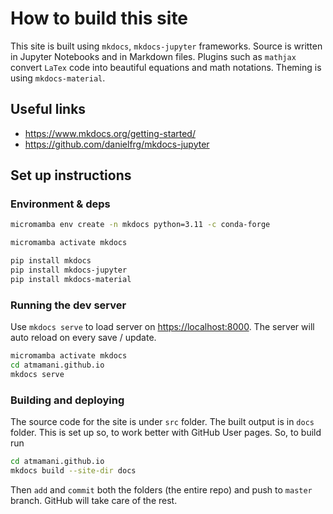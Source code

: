 # How to build this site
This site is built using `mkdocs`, `mkdocs-jupyter` frameworks. Source is written in Jupyter Notebooks and in Markdown files. Plugins such as `mathjax` convert `LaTex` code into beautiful equations and math notations. Theming is using `mkdocs-material`. 

## Useful links
 - https://www.mkdocs.org/getting-started/
 - https://github.com/danielfrg/mkdocs-jupyter

## Set up instructions
### Environment & deps

```bash
micromamba env create -n mkdocs python=3.11 -c conda-forge

micromamba activate mkdocs

pip install mkdocs
pip install mkdocs-jupyter
pip install mkdocs-material
```

### Running the dev server
Use `mkdocs serve` to load server on [https://localhost:8000](https://localhost:8000). The server will auto reload on every save / update.

```bash
micromamba activate mkdocs
cd atmamani.github.io
mkdocs serve
```

### Building and deploying
The source code for the site is under `src` folder. The built output is in `docs` folder. This is set up so, to work better with GitHub User pages. So, to build run

```bash
cd atmamani.github.io
mkdocs build --site-dir docs
```

Then `add` and `commit` both the folders (the entire repo) and push to `master` branch. GitHub will take care of the rest.